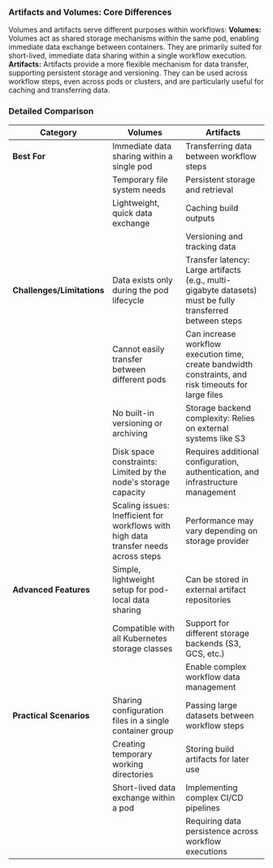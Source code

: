 ### Artifacts and Volumes: Core Differences

Volumes and artifacts serve different purposes within workflows:
**Volumes:**
Volumes act as shared storage mechanisms within the same pod, enabling immediate data exchange between containers. They are primarily suited for short-lived, immediate data sharing within a single workflow execution.
**Artifacts:**
Artifacts provide a more flexible mechanism for data transfer, supporting persistent storage and versioning. They can be used across workflow steps, even across pods or clusters, and are particularly useful for caching and transferring data.

### Detailed Comparison

| **Category**               | **Volumes**                                                                          | **Artifacts**                                                                                             |
| -------------------------- | ------------------------------------------------------------------------------------ | --------------------------------------------------------------------------------------------------------- |
| **Best For**               | Immediate data sharing within a single pod                                           | Transferring data between workflow steps                                                                  |
|                            | Temporary file system needs                                                          | Persistent storage and retrieval                                                                          |
|                            | Lightweight, quick data exchange                                                     | Caching build outputs                                                                                     |
|                            |                                                                                      | Versioning and tracking data                                                                              |
| **Challenges/Limitations** | Data exists only during the pod lifecycle                                            | Transfer latency: Large artifacts (e.g., multi-gigabyte datasets) must be fully transferred between steps |
|                            | Cannot easily transfer between different pods                                        | Can increase workflow execution time, create bandwidth constraints, and risk timeouts for large files     |
|                            | No built-in versioning or archiving                                                  | Storage backend complexity: Relies on external systems like S3                                            |
|                            | Disk space constraints: Limited by the node's storage capacity                       | Requires additional configuration, authentication, and infrastructure management                          |
|                            | Scaling issues: Inefficient for workflows with high data transfer needs across steps | Performance may vary depending on storage provider                                                        |
| **Advanced Features**      | Simple, lightweight setup for pod-local data sharing                                 | Can be stored in external artifact repositories                                                           |
|                            | Compatible with all Kubernetes storage classes                                       | Support for different storage backends (S3, GCS, etc.)                                                    |
|                            |                                                                                      | Enable complex workflow data management                                                                   |
| **Practical Scenarios**    | Sharing configuration files in a single container group                              | Passing large datasets between workflow steps                                                             |
|                            | Creating temporary working directories                                               | Storing build artifacts for later use                                                                     |
|                            | Short-lived data exchange within a pod                                               | Implementing complex CI/CD pipelines                                                                      |
|                            |                                                                                      | Requiring data persistence across workflow executions                                                     |
